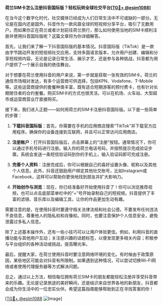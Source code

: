 **荷兰SIM卡怎么注册抖音国际版？轻松玩转全球社交平台[[TG💪+ @esim1088](https://t.me/s/esim1088)]**

在当今这个数字化时代，社交媒体已经成为人们日常生活中不可或缺的一部分。无论是在国内还是国外，抖音作为一款风靡全球的短视频分享平台，吸引了无数用户。而如果你正在荷兰或者计划前往荷兰旅行，那么如何使用当地的SIM卡顺利注册并使用抖音国际版呢？这篇文章将为你详细解答。

首先，让我们来了解一下抖音国际版的基本情况。抖音国际版（TikTok）是一款由字节跳动开发的短视频社交应用，支持多国语言版本，允许用户创建、编辑和分享短视频内容。无论是记录日常生活、展示才艺，还是参与各种挑战，抖音都为用户提供了一个展示自我的绝佳舞台。

对于想要在荷兰使用抖音的用户来说，第一步就是获取一张有效的SIM卡。荷兰的通信市场相对发达，有多个运营商可供选择，包括KPN、Vodafone、T-Mobile等。这些运营商提供的套餐种类丰富，既有适合短期游客的预付费卡，也有针对长期居住者的合约套餐。购买SIM卡的方式也很灵活，可以在机场、火车站、大型超市或运营商营业厅直接购买。

接下来，我们进入正题——如何用荷兰的SIM卡注册抖音国际版。以下是一些简单的步骤：

1. **下载抖音国际版**：首先，你需要在手机的应用商店搜索“TikTok”并下载官方应用程序。确保你的设备连接到互联网，并且可以正常访问应用商店。

2. **注册账户**：打开抖音国际版后，点击屏幕上的“注册”按钮。通常情况下，你可以通过手机号码进行注册。输入你的荷兰电话号码，并按照提示完成验证步骤。系统会发送一条短信验证码到你的手机上，输入验证码即可完成注册。

3. **完善个人资料**：注册完成后，你可以根据自己的喜好设置头像、昵称以及其他个人信息。此外，抖音还鼓励用户绑定其他社交账号，比如Instagram或Facebook，这样可以帮助你更快地找到朋友并扩大影响力。

4. **开始创作与浏览**：现在，你已经准备好开始使用抖音了！你可以浏览推荐视频，也可以点击底部菜单栏中的“+”号开始录制自己的短视频。抖音提供了丰富的滤镜、音乐库以及编辑工具，让你的作品更加生动有趣。

需要注意的是，在使用抖音时要遵守相关法律法规和社会公德。不要发布任何违法不良信息，尊重他人的隐私权和肖像权。同时，也要注意保护个人信息安全，避免泄露过多私人信息。

除了上述基本操作外，还有一些小技巧可以让用户体验更佳。例如，利用抖音的直播功能与其他用户互动；关注感兴趣的话题标签，以便发现更多相关内容；积极参与平台组织的各种活动或挑战，提高曝光率。

最后，提醒大家，在荷兰使用抖音时要注意网络环境的变化。有时候由于政策原因，某些地区可能会对抖音有所限制。如果遇到这种情况，可以尝试切换Wi-Fi网络或者使用代理服务器等方式解决问题。

总之，通过以上方法，相信每位拥有荷兰SIM卡的朋友都能轻松注册并享受抖音带来的乐趣。无论是记录旅途的美好瞬间，还是结识来自世界各地的新朋友，抖音都会成为你生活中的一位忠实伙伴。希望这篇指南能够帮助到正在寻找答案的你！

[[TG💪+ @esim1088](https://t.me/s/esim1088) ![Image](https://i.postimg.cc/4NQfJmqS/Snipaste-2025-05-13-00-14-12.png)]